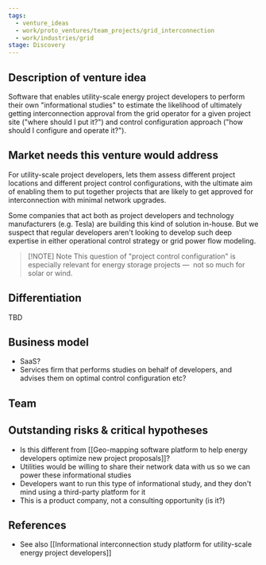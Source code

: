 ```yaml
---
tags:
  - venture_ideas
  - work/proto_ventures/team_projects/grid_interconnection
  - work/industries/grid
stage: Discovery
---
```

## Description of venture idea
Software that enables utility-scale energy project developers to perform their own "informational studies" to estimate the likelihood of ultimately getting interconnection approval from the grid operator for a given project site ("where should I put it?") and control configuration approach ("how should I configure and operate it?").

## Market needs this venture would address
For utility-scale project developers, lets them assess different project locations and different project control configurations, with the ultimate aim of enabling them to put together projects that are likely to get approved for interconnection with minimal network upgrades.

Some companies that act both as project developers and technology manufacturers (e.g. Tesla) are building this kind of solution in-house. But we suspect that regular developers aren't looking to develop such deep expertise in either operational control strategy or grid power flow modeling.

> [!NOTE] Note
> This question of "project control configuration" is especially relevant for energy storage projects  —  not so much for solar or wind.

## Differentiation
TBD

## Business model
- SaaS?
- Services firm that performs studies on behalf of developers, and advises them on optimal control configuration etc?

## Team


## Outstanding risks & critical hypotheses
- Is this different from [[Geo-mapping software platform to help energy developers optimize new project proposals]]?
- Utilities would be willing to share their network data with us so we can power these informational studies  
- Developers want to run this type of informational study, and they don't mind using a third-party platform for it
- This is a product company, not a consulting opportunity (is it?)

## References
- See also [[Informational interconnection study platform for utility-scale energy project developers]]
